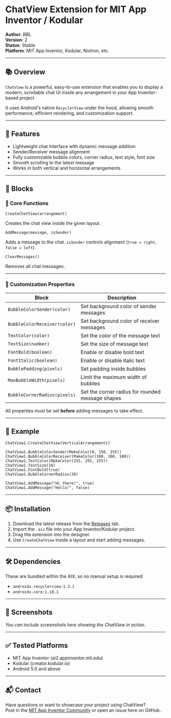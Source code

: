 # ChatView Extension for MIT App Inventor / Kodular

**Author**: BBL  
**Version**: 2  
**Status**: Stable  
**Platform**: MIT App Inventor, Kodular, Niotron, etc.

---

## 📚 Overview

`ChatView` is a powerful, easy-to-use extension that enables you to display a modern, scrollable chat UI inside any arrangement in your App Inventor-based project.

It uses Android's native `RecyclerView` under the hood, allowing smooth performance, efficient rendering, and customization support.

---

## 🚀 Features

- Lightweight chat interface with dynamic message addition
- Sender/Receiver message alignment
- Fully customizable bubble colors, corner radius, text style, font size
- Smooth scrolling to the latest message
- Works in both vertical and horizontal arrangements

---

## 🧩 Blocks

### 🔧 Core Functions

```ai2blocks
CreateChatView(arrangement)
```
Creates the chat view inside the given layout.

```ai2blocks
AddMessage(message, isSender)
```
Adds a message to the chat. `isSender` controls alignment (`true = right`, `false = left`).

```ai2blocks
ClearMessages()
```
Removes all chat messages.

---

### 🎨 Customization Properties

| Block | Description |
|-------|-------------|
| `BubbleColorSender(color)` | Set background color of sender messages |
| `BubbleColorReceiver(color)` | Set background color of receiver messages |
| `TextColor(color)` | Set the color of the message text |
| `TextSize(number)` | Set the size of message text |
| `FontBold(boolean)` | Enable or disable bold text |
| `FontItalic(boolean)` | Enable or disable italic text |
| `BubblePadding(pixels)` | Set padding inside bubbles |
| `MaxBubbleWidth(pixels)` | Limit the maximum width of bubbles |
| `BubbleCornerRadius(pixels)` | Set the corner radius for rounded message shapes |

All properties must be set **before** adding messages to take effect.

---

## 🧪 Example

```blocks
ChatView1.CreateChatView(VerticalArrangement1)

ChatView1.BubbleColorSender(MakeColor(0, 150, 255))
ChatView1.BubbleColorReceiver(MakeColor(100, 100, 100))
ChatView1.TextColor(MakeColor(255, 255, 255))
ChatView1.TextSize(16)
ChatView1.FontBold(true)
ChatView1.BubbleCornerRadius(30)

ChatView1.AddMessage("Hi there!", true)
ChatView1.AddMessage("Hello!", false)
```

---

## 📦 Installation

1. Download the latest release from the [Releases](https://github.com/Amanpro83/ChatView/releases) tab.
2. Import the `.aix` file into your App Inventor/Kodular project.
3. Drag the extension into the designer.
4. Use `CreateChatView` inside a layout and start adding messages.

---

## 🛠️ Dependencies

These are bundled within the AIX, so no manual setup is required:

- `androidx.recyclerview:1.3.1`
- `androidx.core:1.10.1`

---

## 📸 Screenshots

*You can include screenshots here showing the ChatView in action.*

---

## ✅ Tested Platforms

- MIT App Inventor (ai2.appinventor.mit.edu)
- Kodular (creator.kodular.io)
- Android 5.0 and above

---


## 📬 Contact

Have questions or want to showcase your project using ChatView?  
Post in the [MIT App Inventor Community]([https://community.kodular.io](https://community.appinventor.mit.edu/t/free-chatview-open-source-and-made-with-recyclerview-library/151379)) or open an issue here on GitHub.
